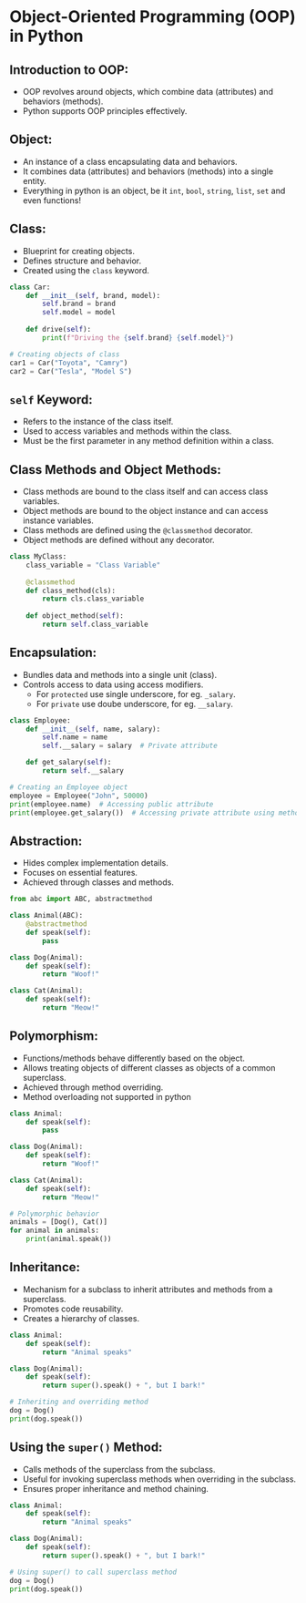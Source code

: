# Object-Oriented Programming (OOP) in Python

## Introduction to OOP:

- OOP revolves around objects, which combine data (attributes) and behaviors (methods).
- Python supports OOP principles effectively.

## Object:

- An instance of a class encapsulating data and behaviors.
- It combines data (attributes) and behaviors (methods) into a single entity.
- Everything in python is an object, be it `int`, `bool`, `string`, `list`, `set` and even functions!

## Class:

- Blueprint for creating objects.
- Defines structure and behavior.
- Created using the `class` keyword.

```python
class Car:
    def __init__(self, brand, model):
        self.brand = brand
        self.model = model
        
    def drive(self):
        print(f"Driving the {self.brand} {self.model}")

# Creating objects of class
car1 = Car("Toyota", "Camry")
car2 = Car("Tesla", "Model S")
```

## `self` Keyword:

- Refers to the instance of the class itself.
- Used to access variables and methods within the class.
- Must be the first parameter in any method definition within a class.

## Class Methods and Object Methods:

- Class methods are bound to the class itself and can access class variables.
- Object methods are bound to the object instance and can access instance variables.
- Class methods are defined using the `@classmethod` decorator.
- Object methods are defined without any decorator.

```python
class MyClass:
    class_variable = "Class Variable"
    
    @classmethod
    def class_method(cls):
        return cls.class_variable
    
    def object_method(self):
        return self.class_variable
```

## Encapsulation:

- Bundles data and methods into a single unit (class).
- Controls access to data using access modifiers.
    - For `protected` use single underscore, for eg. `_salary`.
    - For `private` use doube underscore, for eg. `__salary`.

```python
class Employee:
    def __init__(self, name, salary):
        self.name = name
        self.__salary = salary  # Private attribute

    def get_salary(self):
        return self.__salary

# Creating an Employee object
employee = Employee("John", 50000)
print(employee.name)  # Accessing public attribute
print(employee.get_salary())  # Accessing private attribute using method
```


## Abstraction:

- Hides complex implementation details.
- Focuses on essential features.
- Achieved through classes and methods.

```python
from abc import ABC, abstractmethod

class Animal(ABC):
    @abstractmethod
    def speak(self):
        pass

class Dog(Animal):
    def speak(self):
        return "Woof!"

class Cat(Animal):
    def speak(self):
        return "Meow!"
```

## Polymorphism:

- Functions/methods behave differently based on the object.
- Allows treating objects of different classes as objects of a common superclass.
- Achieved through method overriding.
- Method overloading not supported in python

```python
class Animal:
    def speak(self):
        pass

class Dog(Animal):
    def speak(self):
        return "Woof!"

class Cat(Animal):
    def speak(self):
        return "Meow!"

# Polymorphic behavior
animals = [Dog(), Cat()]
for animal in animals:
    print(animal.speak())
```

## Inheritance:

- Mechanism for a subclass to inherit attributes and methods from a superclass.
- Promotes code reusability.
- Creates a hierarchy of classes.

```python
class Animal:
    def speak(self):
        return "Animal speaks"

class Dog(Animal):
    def speak(self):
        return super().speak() + ", but I bark!"

# Inheriting and overriding method
dog = Dog()
print(dog.speak())
```

## Using the `super()` Method:

- Calls methods of the superclass from the subclass.
- Useful for invoking superclass methods when overriding in the subclass.
- Ensures proper inheritance and method chaining.

```python
class Animal:
    def speak(self):
        return "Animal speaks"

class Dog(Animal):
    def speak(self):
        return super().speak() + ", but I bark!"

# Using super() to call superclass method
dog = Dog()
print(dog.speak())
```